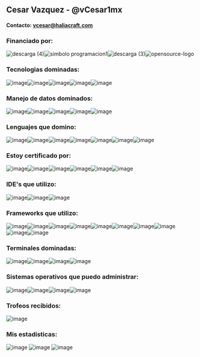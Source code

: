 ## Cesar Vazquez - @vCesar1mx

#### Contacto: vcesar@haliacraft.com

### Financiado por:

![descarga (4)](https://user-images.githubusercontent.com/71222384/169706127-b10984fd-9a63-4d0c-92dc-79672f811a22.png)![simbolo programacion1](https://user-images.githubusercontent.com/71222384/169706398-54ccb13a-1402-4682-8aa5-67aa06f1dbbf.png)![descarga (3)](https://user-images.githubusercontent.com/71222384/169706556-2741b60a-6989-4fa5-bfb6-2374947a9057.png)![opensource-logo](https://user-images.githubusercontent.com/71222384/169706690-2000d78a-b7f9-47b1-9238-c4688df17e73.gif)

### Tecnologias dominadas:
![image](https://img.shields.io/badge/Amazon_AWS-FF9900?style=for-the-badge&logo=amazonaws&logoColor=white)![image](https://img.shields.io/badge/Azure_DevOps-0078D7?style=for-the-badge&logo=azure-devops&logoColor=white)![image](https://img.shields.io/badge/microsoft%20azure-0089D6?style=for-the-badge&logo=microsoft-azure&logoColor=white)![image](https://img.shields.io/badge/Cloudflare-F38020?style=for-the-badge&logo=Cloudflare&logoColor=white)![image](https://img.shields.io/badge/Salesforce-00A1E0?style=for-the-badge&logo=Salesforce&logoColor=white)

### Manejo de datos dominados:
![image](https://img.shields.io/badge/Cassandra-1287B1?style=for-the-badge&logo=apache%20cassandra&logoColor=white)![image](https://img.shields.io/badge/MariaDB-003545?style=for-the-badge&logo=mariadb&logoColor=white)![image](https://img.shields.io/badge/MySQL-005C84?style=for-the-badge&logo=mysql&logoColor=white)![image](https://img.shields.io/badge/redis-%23DD0031.svg?&style=for-the-badge&logo=redis&logoColor=white)![image](https://img.shields.io/badge/rabbitmq-%23FF6600.svg?&style=for-the-badge&logo=rabbitmq&logoColor=white)

### Lenguajes que domino:
![image](https://img.shields.io/badge/C-00599C?style=for-the-badge&logo=c&logoColor=white)![image](https://img.shields.io/badge/C%23-239120?style=for-the-badge&logo=c-sharp&logoColor=white)![image](https://img.shields.io/badge/C%2B%2B-00599C?style=for-the-badge&logo=c%2B%2B&logoColor=white)![image](https://img.shields.io/badge/HTML5-E34F26?style=for-the-badge&logo=html5&logoColor=white)![image](https://img.shields.io/badge/Java-ED8B00?style=for-the-badge&logo=java&logoColor=white)![image](https://img.shields.io/badge/JavaScript-323330?style=for-the-badge&logo=javascript&logoColor=F7DF1E)![image](https://img.shields.io/badge/PHP-777BB4?style=for-the-badge&logo=php&logoColor=white)

### Estoy certificado por:
![image](https://img.shields.io/badge/Codecademy-FFF0E5?style=for-the-badge&logo=codecademy&logoColor=303347)![image](https://img.shields.io/badge/Coursera-0056D2?style=for-the-badge&logo=Coursera&logoColor=white)![image](https://img.shields.io/badge/Khan%20Academy-14BF96?style=for-the-badge&logo=Khan%20Academy&logoColor=white)![image](https://img.shields.io/badge/MDN_Web_Docs-black?style=for-the-badge&logo=mdnwebdocs&logoColor=white)![image](https://img.shields.io/badge/Udemy-EC5252?style=for-the-badge&logo=Udemy&logoColor=white)![image](https://user-images.githubusercontent.com/71222384/169681815-db72b24f-5e42-4399-bfbb-75715720ac04.png)

### IDE's que utilizo:
![image](https://img.shields.io/badge/apache%20netbeans-1B6AC6?style=for-the-badge&logo=apache%20netbeans%20IDE&logoColor=white)![image](https://img.shields.io/badge/sublime_text-%23575757.svg?&style=for-the-badge&logo=sublime-text&logoColor=important)![image](https://img.shields.io/badge/Visual_Studio_Code-0078D4?style=for-the-badge&logo=visual%20studio%20code&logoColor=white)

### Frameworks que utilizo:
![image](https://img.shields.io/badge/Apache-D22128?style=for-the-badge&logo=Apache&logoColor=white)![image](https://img.shields.io/badge/Bootstrap-563D7C?style=for-the-badge&logo=bootstrap&logoColor=white)![image](https://img.shields.io/badge/Express.js-000000?style=for-the-badge&logo=express&logoColor=white)![image](https://img.shields.io/badge/jQuery-0769AD?style=for-the-badge&logo=jquery&logoColor=white)![image](https://img.shields.io/badge/Nginx-009639?style=for-the-badge&logo=nginx&logoColor=white)![image](https://img.shields.io/badge/Node.js-339933?style=for-the-badge&logo=nodedotjs&logoColor=white)![image](https://img.shields.io/badge/npm-CB3837?style=for-the-badge&logo=npm&logoColor=white)![image](https://img.shields.io/badge/OpenCV-27338e?style=for-the-badge&logo=OpenCV&logoColor=white)![image](https://img.shields.io/badge/OpenGL-FFFFFF?style=for-the-badge&logo=opengl
)![image](https://img.shields.io/badge/Shell_Script-121011?style=for-the-badge&logo=gnu-bash&logoColor=white)

### Terminales dominadas:
![image](https://img.shields.io/badge/GIT-E44C30?style=for-the-badge&logo=git&logoColor=white)![image](https://img.shields.io/badge/GNU%20Bash-4EAA25?style=for-the-badge&logo=GNU%20Bash&logoColor=white)![image](https://img.shields.io/badge/powershell-5391FE?style=for-the-badge&logo=powershell&logoColor=white)![image](https://img.shields.io/badge/tmux-1BB91F?style=for-the-badge&logo=tmux&logoColor=white)

### Sistemas operativos que puedo administrar:
![image](https://img.shields.io/badge/Debian-A81D33?style=for-the-badge&logo=debian&logoColor=white)![image](https://img.shields.io/badge/Kali_Linux-557C94?style=for-the-badge&logo=kali-linux&logoColor=white)![image](https://img.shields.io/badge/Ubuntu-E95420?style=for-the-badge&logo=ubuntu&logoColor=white)![image](https://img.shields.io/badge/Windows-0078D6?style=for-the-badge&logo=windows&logoColor=white)

### Trofeos recibidos:
![image](https://github-profile-trophy.vercel.app/?username=vCesar1mx)
### Mis estadisticas:
![image](https://github-profile-summary-cards.vercel.app/api/cards/profile-details?username=vCesar1mx&theme=vue)
![image](https://github-readme-stats.vercel.app/api?username=vCesar1mx)
![image](https://github-readme-stats.vercel.app/api/top-langs/?username=vCesar1mx)
